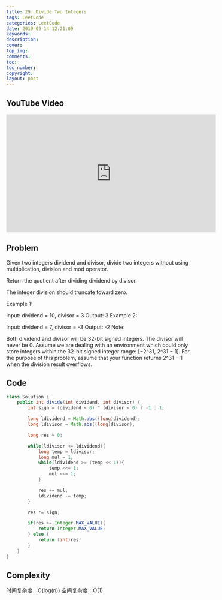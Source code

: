 ```yaml
---
title: 29. Divide Two Integers
tags: LeetCode
categories: LeetCode
date: 2019-09-14 12:21:09
keywords:
description:
cover:
top_img:
comments:
toc:
toc_number:
copyright:
layout: post
---
```


## YouTube Video

<iframe width="560" height="315" src="https://www.youtube.com/embed/XKuFGEGt5zo" frameborder="0" allow="accelerometer; autoplay; encrypted-media; gyroscope; picture-in-picture" allowfullscreen></iframe>

## Problem

Given two integers dividend and divisor, divide two integers without using multiplication, division and mod operator.

Return the quotient after dividing dividend by divisor.

The integer division should truncate toward zero.

Example 1:

Input: dividend = 10, divisor = 3
Output: 3
Example 2:

Input: dividend = 7, divisor = -3
Output: -2
Note:

Both dividend and divisor will be 32-bit signed integers.
The divisor will never be 0.
Assume we are dealing with an environment which could only store integers within the 32-bit signed integer range: [−2^31, 2^31 − 1]. For the purpose of this problem, assume that your function returns 2^31 − 1 when the division result overflows.

## Code

```java
class Solution {
    public int divide(int dividend, int divisor) {
        int sign = (dividend < 0) ^ (divisor < 0) ? -1 : 1;

        long ldividend = Math.abs((long)dividend);
        long ldivisor = Math.abs((long)divisor);

        long res = 0;

        while(ldivisor <= ldividend){
            long temp = ldivisor;
            long mul = 1;
            while(ldividend >= (temp << 1)){
                temp <<= 1;
                mul <<= 1;
            }

            res += mul;
            ldividend -= temp;
        }

        res *= sign;

        if(res >= Integer.MAX_VALUE){
            return Integer.MAX_VALUE;
        } else {
            return (int)res;
        }
    }
}
```

## Complexity

时间复杂度：O(log(n))
空间复杂度：O(1)

